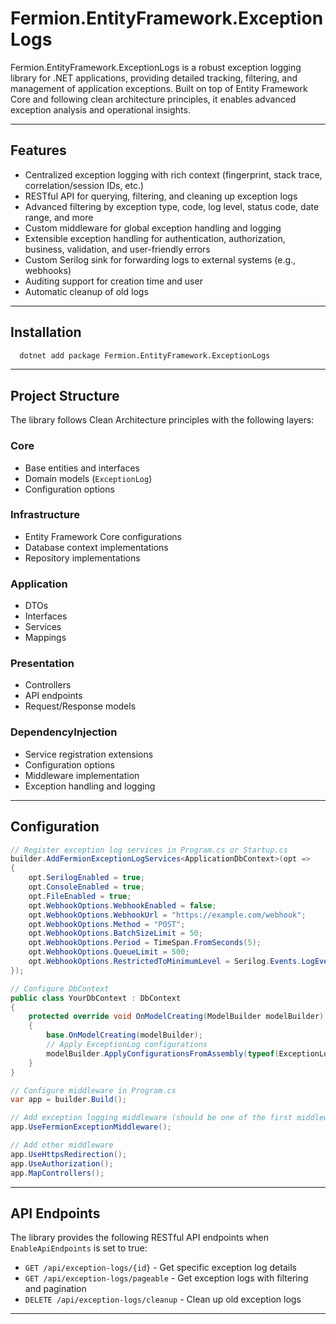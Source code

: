 # Fermion.EntityFramework.ExceptionLogs

Fermion.EntityFramework.ExceptionLogs is a robust exception logging library for .NET applications, providing detailed tracking, filtering, and management of application exceptions. Built on top of Entity Framework Core and following clean architecture principles, it enables advanced exception analysis and operational insights.

---

## Features

- Centralized exception logging with rich context (fingerprint, stack trace, correlation/session IDs, etc.)
- RESTful API for querying, filtering, and cleaning up exception logs
- Advanced filtering by exception type, code, log level, status code, date range, and more
- Custom middleware for global exception handling and logging
- Extensible exception handling for authentication, authorization, business, validation, and user-friendly errors
- Custom Serilog sink for forwarding logs to external systems (e.g., webhooks)
- Auditing support for creation time and user
- Automatic cleanup of old logs

---

## Installation

```bash
  dotnet add package Fermion.EntityFramework.ExceptionLogs
```

---

## Project Structure

The library follows Clean Architecture principles with the following layers:

### Core
- Base entities and interfaces
- Domain models (`ExceptionLog`)
- Configuration options

### Infrastructure
- Entity Framework Core configurations
- Database context implementations
- Repository implementations

### Application
- DTOs
- Interfaces
- Services
- Mappings

### Presentation
- Controllers
- API endpoints
- Request/Response models

### DependencyInjection
- Service registration extensions
- Configuration options
- Middleware implementation
- Exception handling and logging

---

## Configuration

```csharp
// Register exception log services in Program.cs or Startup.cs
builder.AddFermionExceptionLogServices<ApplicationDbContext>(opt =>
{
    opt.SerilogEnabled = true;
    opt.ConsoleEnabled = true;
    opt.FileEnabled = true;
    opt.WebhookOptions.WebhookEnabled = false;
    opt.WebhookOptions.WebhookUrl = "https://example.com/webhook";
    opt.WebhookOptions.Method = "POST";
    opt.WebhookOptions.BatchSizeLimit = 50;
    opt.WebhookOptions.Period = TimeSpan.FromSeconds(5);
    opt.WebhookOptions.QueueLimit = 500;
    opt.WebhookOptions.RestrictedToMinimumLevel = Serilog.Events.LogEventLevel.Error;
});

// Configure DbContext
public class YourDbContext : DbContext 
{
    protected override void OnModelCreating(ModelBuilder modelBuilder)
    {
        base.OnModelCreating(modelBuilder);
        // Apply ExceptionLog configurations
        modelBuilder.ApplyConfigurationsFromAssembly(typeof(ExceptionLogConfiguration).Assembly);
    }
}

// Configure middleware in Program.cs
var app = builder.Build();

// Add exception logging middleware (should be one of the first middleware)
app.UseFermionExceptionMiddleware();

// Add other middleware
app.UseHttpsRedirection();
app.UseAuthorization();
app.MapControllers();
```

---

## API Endpoints

The library provides the following RESTful API endpoints when `EnableApiEndpoints` is set to true:

- `GET /api/exception-logs/{id}` - Get specific exception log details
- `GET /api/exception-logs/pageable` - Get exception logs with filtering and pagination
- `DELETE /api/exception-logs/cleanup` - Clean up old exception logs

---